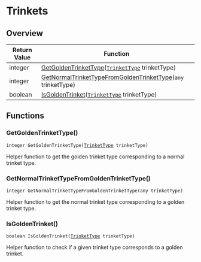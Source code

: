 # Trinkets

## Overview

| Return Value | Function |
| - | - |
| integer | [GetGoldenTrinketType](trinkets.md#getgoldentrinkettype)([`TrinketType`](https://wofsauge.github.io/IsaacDocs/rep/enums/TrinketType.html) trinketType) |
| integer | [GetNormalTrinketTypeFromGoldenTrinketType](trinkets.md#getnormaltrinkettypefromgoldentrinkettype)(`any` trinketType) |
| boolean | [IsGoldenTrinket](trinkets.md#isgoldentrinket)([`TrinketType`](https://wofsauge.github.io/IsaacDocs/rep/enums/TrinketType.html) trinketType) |

## Functions

### GetGoldenTrinketType()

`integer GetGoldenTrinketType(`[`TrinketType`](https://wofsauge.github.io/IsaacDocs/rep/enums/TrinketType.html)` trinketType)`

Helper function to get the golden trinket type corresponding to a normal trinket type. 

### GetNormalTrinketTypeFromGoldenTrinketType()

`integer GetNormalTrinketTypeFromGoldenTrinketType(any trinketType)`

Helper function to get the normal trinket type corresponding to a golden trinket type. 

### IsGoldenTrinket()

`boolean IsGoldenTrinket(`[`TrinketType`](https://wofsauge.github.io/IsaacDocs/rep/enums/TrinketType.html)` trinketType)`

Helper function to check if a given trinket type corresponds to a golden trinket. 


